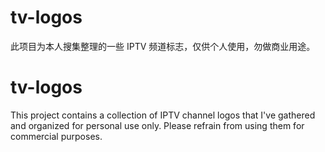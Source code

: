 # tv-logos
此项目为本人搜集整理的一些 IPTV 频道标志，仅供个人使用，勿做商业用途。
<br>

# tv-logos
This project contains a collection of IPTV channel logos that I've gathered and organized for personal use only. Please refrain from using them for commercial purposes.
